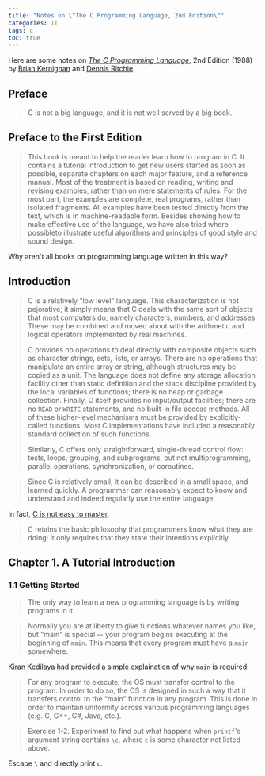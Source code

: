 ```yaml
---
title: "Notes on \"The C Programming Language, 2nd Edition\""
categories: IT
tags: c
toc: true
---
```


Here are some notes on [*The C Programming Language*](https://en.wikipedia.org/wiki/The_C_Programming_Language), 2nd Edition (1988) by [Brian Kernighan](https://en.wikipedia.org/wiki/Brian_Kernighan) and [Dennis Ritchie](https://en.wikipedia.org/wiki/Dennis_Ritchie).

## Preface

> C is not a big language, and it is not well served by a big book.

## Preface to the First Edition

> This book is meant to help the reader learn how to program in C. It contains a tutorial introduction to get new users started as soon as possible, separate chapters on each major feature, and a reference manual. Most of the treatment is based on reading, writing and revising examples, rather than on mere statements of rules. For the most part, the examples are complete, real programs, rather than isolated fragments. All examples have been tested directly from the text, which is in machine-readable form. Besides showing how to make effective use of the language, we have also tried where possibleto illustrate useful algorithms and principles of good style and sound design.

Why aren't all books on programming language written in this way?

## Introduction

> C is a relatively "low level" language. This characterization is not pejorative; it simply means that C deals with the same sort of objects that most computers do, namely characters, numbers, and addresses. These may be combined and moved about with the arithmetic and logical operators implemented by real machines.
> 
> C provides no operations to deal directly with composite objects such as character strings, sets, lists, or arrays. There are no operations that manipulate an entire array or string, although structures may be copied as a unit. The language does not define any storage allocation facility other than static definition and the stack discipline provided by the local variables of functions; there is no heap or garbage collection. Finally, C itself provides no input/output facilities; there are no `READ` or `WRITE` statements, and no built-in file access methods. All of these higher-level mechanisms must be provided by explicitly-called functions. Most C implementations have included a reasonably standard collection of such functions.
> 
> Similarly, C offers only straightforward, single-thread control flow: tests, loops, grouping, and subprograms, but not multiprogramming, parallel operations, synchronization, or coroutines.

>  Since C is relatively small, it can be described in a small space, and learned quickly. A programmer can reasonably expect to know and understand and indeed regularly use the entire language.

In fact, [C is not easy to master](https://www.quora.com/How-easy-is-it-to-learn-C).

> C retains the basic philosophy that programmers know what they are doing; it only requires that they state their intentions explicitly.

## Chapter 1. A Tutorial Introduction

### 1.1 Getting Started

> The only way to learn a new programming language is by writing programs in it.

> Normally you are at liberty to give functions whatever names you like, but "main" is special -- your program begins executing at the beginning of `main`. This means that every program must have a `main` somewhere.

[Kiran Kedilaya](https://www.quora.com/profile/Kiran-Kedilaya-1) had provided a [simple explaination](https://www.quora.com/Why-is-the-Main-Function-required-in-C-programming) of why `main` is required:

> For any program to execute, the OS must transfer control to the program. In order to do so, the OS is designed in such a way that it transfers control to the “main” function in any program. This is done in order to maintain uniformity across various programming languages (e.g. C, C++, C#, Java, etc.).

> Exercise 1-2. Experiment to find out what happens when `printf`'s argument string contains `\c`, where `c` is some character not listed above.

Escape `\` and directly print `c`.

